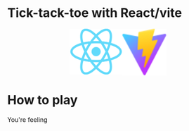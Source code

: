 # Tick-tack-toe with React/vite 
<div style='display: flex; justify-content: center'>
<img src="./public/react.png" style='width: 120px; padding-bottom: 2px' /> <img src="./public/vite.svg" style='width: 100px'/>
</div>

# How to play

You're feeling 